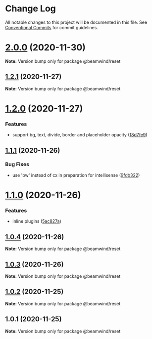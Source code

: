 # Change Log

All notable changes to this project will be documented in this file.
See [Conventional Commits](https://conventionalcommits.org) for commit guidelines.

# [2.0.0](https://github.com/kenoxa/beamwind/compare/@beamwind/reset@1.2.1...@beamwind/reset@2.0.0) (2020-11-30)

**Note:** Version bump only for package @beamwind/reset

## [1.2.1](https://github.com/kenoxa/beamwind/compare/@beamwind/reset@1.2.0...@beamwind/reset@1.2.1) (2020-11-27)

**Note:** Version bump only for package @beamwind/reset

# [1.2.0](https://github.com/kenoxa/beamwind/compare/@beamwind/reset@1.1.1...@beamwind/reset@1.2.0) (2020-11-27)

### Features

- support bg, text, divide, border and placeholder opacity ([18d7fe9](https://github.com/kenoxa/beamwind/commit/18d7fe9c0c3bb319bee75f11a1f96954ff9e0eb9))

## [1.1.1](https://github.com/kenoxa/beamwind/compare/@beamwind/reset@1.1.0...@beamwind/reset@1.1.1) (2020-11-26)

### Bug Fixes

- use 'bw' instead of cx in preparation for intellisense ([9fdb322](https://github.com/kenoxa/beamwind/commit/9fdb3226262609d5d732c1fa2f72d0796c6a8250))

# [1.1.0](https://github.com/kenoxa/beamwind/compare/@beamwind/reset@1.0.4...@beamwind/reset@1.1.0) (2020-11-26)

### Features

- inline plugins ([5ac827a](https://github.com/kenoxa/beamwind/commit/5ac827a30007854b47f03739676d1827144ce9c3))

## [1.0.4](https://github.com/kenoxa/beamwind/compare/@beamwind/reset@1.0.3...@beamwind/reset@1.0.4) (2020-11-26)

**Note:** Version bump only for package @beamwind/reset

## [1.0.3](https://github.com/kenoxa/beamwind/compare/@beamwind/reset@1.0.2...@beamwind/reset@1.0.3) (2020-11-26)

**Note:** Version bump only for package @beamwind/reset

## [1.0.2](https://github.com/kenoxa/beamwind/compare/@beamwind/reset@1.0.1...@beamwind/reset@1.0.2) (2020-11-25)

**Note:** Version bump only for package @beamwind/reset

## 1.0.1 (2020-11-25)

**Note:** Version bump only for package @beamwind/reset
